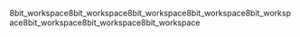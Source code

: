 8bit_workspace8bit_workspace8bit_workspace8bit_workspace8bit_workspace8bit_workspace8bit_workspace8bit_workspace
